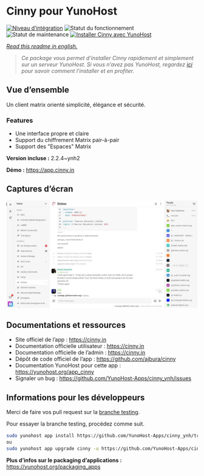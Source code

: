 <!--
N.B.: This README was automatically generated by https://github.com/YunoHost/apps/tree/master/tools/README-generator
It shall NOT be edited by hand.
-->

# Cinny pour YunoHost

[![Niveau d’intégration](https://dash.yunohost.org/integration/cinny.svg)](https://dash.yunohost.org/appci/app/cinny) ![Statut du fonctionnement](https://ci-apps.yunohost.org/ci/badges/cinny.status.svg) ![Statut de maintenance](https://ci-apps.yunohost.org/ci/badges/cinny.maintain.svg)
[![Installer Cinny avec YunoHost](https://install-app.yunohost.org/install-with-yunohost.svg)](https://install-app.yunohost.org/?app=cinny)

*[Read this readme in english.](./README.md)*

> *Ce package vous permet d’installer Cinny rapidement et simplement sur un serveur YunoHost.
Si vous n’avez pas YunoHost, regardez [ici](https://yunohost.org/#/install) pour savoir comment l’installer et en profiter.*

## Vue d’ensemble

Un client matrix orienté simplicité, élégance et sécurité.

### Features

- Une interface propre et claire
- Support du chiffrement Matrix pair-à-pair
- Support des "Espaces" Matrix


**Version incluse :** 2.2.4~ynh2

**Démo :** https://app.cinny.in

## Captures d’écran

![Capture d’écran de Cinny](./doc/screenshots/cinny.jpg)

## Documentations et ressources

* Site officiel de l’app : <https://cinny.in>
* Documentation officielle utilisateur : <https://cinny.in>
* Documentation officielle de l’admin : <https://cinny.in>
* Dépôt de code officiel de l’app : <https://github.com/ajbura/cinny>
* Documentation YunoHost pour cette app : <https://yunohost.org/app_cinny>
* Signaler un bug : <https://github.com/YunoHost-Apps/cinny_ynh/issues>

## Informations pour les développeurs

Merci de faire vos pull request sur la [branche testing](https://github.com/YunoHost-Apps/cinny_ynh/tree/testing).

Pour essayer la branche testing, procédez comme suit.

``` bash
sudo yunohost app install https://github.com/YunoHost-Apps/cinny_ynh/tree/testing --debug
ou
sudo yunohost app upgrade cinny -u https://github.com/YunoHost-Apps/cinny_ynh/tree/testing --debug
```

**Plus d’infos sur le packaging d’applications :** <https://yunohost.org/packaging_apps>